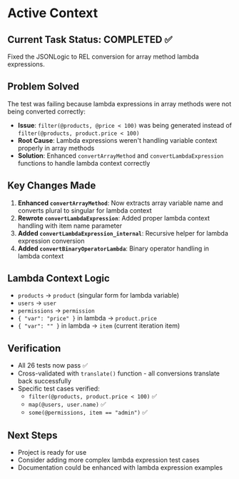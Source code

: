 # Active Context

## Current Task Status: COMPLETED ✅
Fixed the JSONLogic to REL conversion for array method lambda expressions.

## Problem Solved
The test was failing because lambda expressions in array methods were not being converted correctly:
- **Issue**: `filter(@products, @price < 100)` was being generated instead of `filter(@products, product.price < 100)`
- **Root Cause**: Lambda expressions weren't handling variable context properly in array methods
- **Solution**: Enhanced `convertArrayMethod` and `convertLambdaExpression` functions to handle lambda context correctly

## Key Changes Made
1. **Enhanced `convertArrayMethod`**: Now extracts array variable name and converts plural to singular for lambda context
2. **Rewrote `convertLambdaExpression`**: Added proper lambda context handling with item name parameter
3. **Added `convertLambdaExpression_internal`**: Recursive helper for lambda expression conversion
4. **Added `convertBinaryOperatorLambda`**: Binary operator handling in lambda context

## Lambda Context Logic
- `products` → `product` (singular form for lambda variable)
- `users` → `user` 
- `permissions` → `permission`
- `{ "var": "price" }` in lambda → `product.price`
- `{ "var": "" }` in lambda → `item` (current iteration item)

## Verification
- All 26 tests now pass ✅
- Cross-validated with `translate()` function - all conversions translate back successfully
- Specific test cases verified:
  - `filter(@products, product.price < 100)` ✅
  - `map(@users, user.name)` ✅  
  - `some(@permissions, item == "admin")` ✅

## Next Steps
- Project is ready for use
- Consider adding more complex lambda expression test cases
- Documentation could be enhanced with lambda expression examples